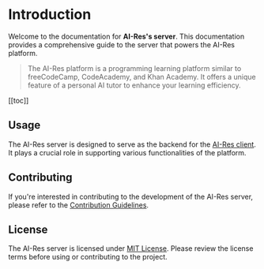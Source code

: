 # Introduction

Welcome to the documentation for **AI-Res's server**. This documentation provides a comprehensive guide to the server that powers the AI-Res platform.

> The AI-Res platform is a programming learning platform similar to freeCodeCamp, CodeAcademy, and Khan Academy. It offers a unique feature of a personal AI tutor to enhance your learning efficiency.

[[toc]]

## Usage

The AI-Res server is designed to serve as the backend for the [AI-Res client](). It plays a crucial role in supporting various functionalities of the platform.

## Contributing

If you're interested in contributing to the development of the AI-Res server, please refer to the [Contribution Guidelines](/CONTRIBUTING.md).

## License

The AI-Res server is licensed under [MIT License](/LICENSE.md). Please review the license terms before using or contributing to the project.
